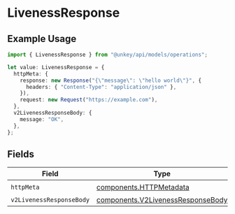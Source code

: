 # LivenessResponse

## Example Usage

```typescript
import { LivenessResponse } from "@unkey/api/models/operations";

let value: LivenessResponse = {
  httpMeta: {
    response: new Response("{\"message\": \"hello world\"}", {
      headers: { "Content-Type": "application/json" },
    }),
    request: new Request("https://example.com"),
  },
  v2LivenessResponseBody: {
    message: "OK",
  },
};
```

## Fields

| Field                                                                                  | Type                                                                                   | Required                                                                               | Description                                                                            |
| -------------------------------------------------------------------------------------- | -------------------------------------------------------------------------------------- | -------------------------------------------------------------------------------------- | -------------------------------------------------------------------------------------- |
| `httpMeta`                                                                             | [components.HTTPMetadata](../../models/components/httpmetadata.md)                     | :heavy_check_mark:                                                                     | N/A                                                                                    |
| `v2LivenessResponseBody`                                                               | [components.V2LivenessResponseBody](../../models/components/v2livenessresponsebody.md) | :heavy_minus_sign:                                                                     | OK                                                                                     |